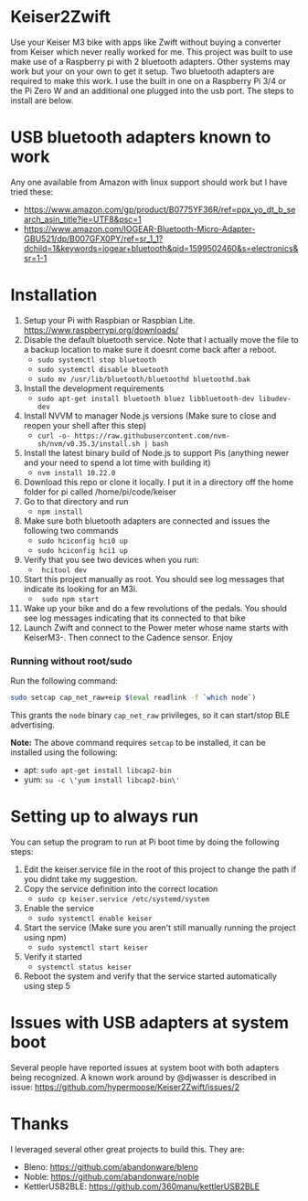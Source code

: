 # Keiser2Zwift

Use your Keiser M3 bike with apps like Zwift without buying a converter from Keiser which never really worked for me.  This project was built to use make use of a Raspberry pi
with 2 bluetooth adapters.  Other systems may work but your on your own to get it setup.  Two bluetooth adapters are required to make this work.  I use the built in one on a Raspberry Pi 3/4 or the Pi Zero W
and an additional one plugged into the usb port.   The steps to install are below.

# USB bluetooth adapters known to work
Any one available from Amazon with linux support should work but I have tried these:
- https://www.amazon.com/gp/product/B0775YF36R/ref=ppx_yo_dt_b_search_asin_title?ie=UTF8&psc=1
- https://www.amazon.com/IOGEAR-Bluetooth-Micro-Adapter-GBU521/dp/B007GFX0PY/ref=sr_1_1?dchild=1&keywords=iogear+bluetooth&qid=1599502460&s=electronics&sr=1-1

# Installation
1. Setup your Pi with Raspbian or Raspbian Lite. https://www.raspberrypi.org/downloads/
2. Disable the default bluetooth service.  Note that I actually move the file to a backup location to make sure it doesnt come back after a reboot.
    * ```sudo systemctl stop bluetooth```
    * ```sudo systemctl disable bluetooth```
    * ```sudo mv /usr/lib/bluetooth/bluetoothd bluetoothd.bak```
3. Install the development requirements
    * ```sudo apt-get install bluetooth bluez libbluetooth-dev libudev-dev```
4. Install NVVM to manager Node.js versions (Make sure to close and reopen your shell after this step)
    * ```curl -o- https://raw.githubusercontent.com/nvm-sh/nvm/v0.35.3/install.sh | bash```
5. Install the latest binary build of Node.js to support Pis (anything newer and your need to spend a lot time with building it)
    * ```nvm install 10.22.0```
6. Download this repo or clone it locally.  I put it in a directory off the home folder for pi called /home/pi/code/keiser
7. Go to that directory and run
    * ```npm install```
8. Make sure both bluetooth adapters are connected and issues the following two commands
    * ```sudo hciconfig hci0 up```
    * ```sudo hciconfig hci1 up```
9. Verify that you see two devices when you run:
    * ``` hcitool dev```
10. Start this project manually as root.  You should see log messages that indicate its looking for an M3i.
    * ``` sudo npm start```
11. Wake up your bike and do a few revolutions of the pedals.  You should see log messages indicating that its connected to that bike
12. Launch Zwift and connect to the Power meter whose name starts with KeiserM3-<your bike id>.  Then connect to the Cadence sensor.   Enjoy
   
### Running without root/sudo

Run the following command:

```sh
sudo setcap cap_net_raw+eip $(eval readlink -f `which node`)
```

This grants the ```node``` binary ```cap_net_raw``` privileges, so it can start/stop BLE advertising.

__Note:__ The above command requires ```setcap``` to be installed, it can be installed using the following:

 * apt: ```sudo apt-get install libcap2-bin```
 * yum: ```su -c \'yum install libcap2-bin\'```
 
  
# Setting up to always run
You can setup the program to run at Pi boot time by doing the following steps:
1. Edit the keiser.service file in the root of this project to change the path if you didnt take my suggestion.
2. Copy the service definition into the correct location
      * ```sudo cp keiser.service /etc/systemd/system```
3. Enable the service
      * ```sudo systemctl enable keiser```
4. Start the service (Make sure you aren't still manually running the project using npm)
      * ```sudo systemctl start keiser```
5. Verify it started
      * ```systemctl status keiser```
6. Reboot the system and verify that the service started automatically using step 5

# Issues with USB adapters at system boot
Several people have reported issues at system boot with both adapters being recognized.  A known work around by @djwasser is described in issue: https://github.com/hypermoose/Keiser2Zwift/issues/2


# Thanks
I leveraged several other great projects to build this.  They are:
- Bleno: https://github.com/abandonware/bleno
- Noble: https://github.com/abandonware/noble
- KettlerUSB2BLE: https://github.com/360manu/kettlerUSB2BLE
